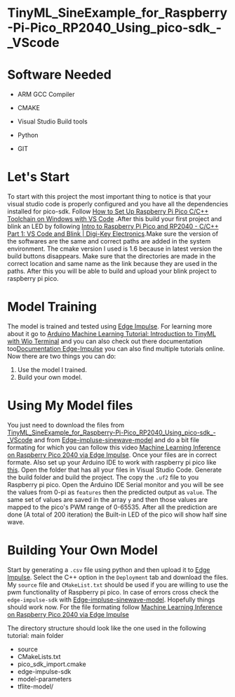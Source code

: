 # TinyML_SineExample_for_Raspberry-Pi-Pico_RP2040_Using_pico-sdk_-_VScode

# Software Needed 

* ARM GCC Compiler

* CMAKE

* Visual Studio Build tools

* Python

* GIT

# Let's Start

To start with this project the most important thing to notice is that your visual studio code is properly configured and you have all the 
dependencies installed for pico-sdk. Follow [How to Set Up Raspberry Pi Pico C/C++ Toolchain on Windows with VS Code](https://shawnhymel.com/2096/how-to-set-up-raspberry-pi-pico-c-c-toolchain-on-windows-with-vs-code/)
.After this build your first project and blink an LED by following [Intro to Raspberry Pi Pico and RP2040 - C/C++ Part 1: VS Code and Blink | Digi-Key Electronics](https://www.youtube.com/watch?v=B5rQSoOmR5w).Make sure the version of the softwares are the same and correct paths are added in the system environment. The cmake version I used is 1.6 because in latest version the build buttons disappears. Make sure that the directories are made in the correct location and same name as the link because they are used in the paths. 
After this you will be able to build and upload your blink project to raspberry pi pico.

# Model Training
The model is trained and tested using [Edge Impulse](https://edgeimpulse.com/). For learning more about it go to [Arduino Machine Learning Tutorial: Introduction to TinyML with Wio Terminal](https://www.youtube.com/watch?v=iCmlKyAp8eQ) and you can also check out there documentation too[Documentation Edge-Impulse](https://docs.edgeimpulse.com/docs/) you can also find multiple tutorials online.
Now there are two things you can do:
1. Use the model I trained.
2. Build your own model.
   
# Using My Model files
You just need to download the files from [TinyML_SineExample_for_Raspberry-Pi-Pico_RP2040_Using_pico-sdk_-_VScode](https://github.com/Shahkaar/TinyML_SineExample_for_RaspberryPiePico_RP2040_Using_pico-sdk_-_VScode) and from [Edge-impluse-sinewave-model](https://github.com/Shahkaar/Edge-impluse-sinewave-model) and do a bit file formating for which you can follow this video [Machine Learning Inference on Raspberry Pico 2040 via Edge Impulse](https://www.youtube.com/watch?v=BrRKcEQxrv4&t=744s). Once your files are in correct formate. Also set up your Arduino IDE to work with raspberry pi pico like [this](https://www.youtube.com/watch?v=IZKpCz6LEdg). Open the folder that has all your files in Visual Studio Code. Generate the build folder and build the project. The copy the `.uf2` file to you Raspberry pi pico. Open the Arduino IDE Serial monitor and you will be see the values from 0-pi as `features` then the predicted output as `value`. The same set of values are saved in the array `y` and then those values are mapped to the pico's PWM range of 0-65535.
After all the prediction are done (A total of 200 iteration) the Built-in LED of the pico will show half sine wave.

# Building Your Own Model
Start by generating a `.csv` file using python and then upload it to [Edge Impulse](https://edgeimpulse.com/). Select the C++ option in the `Deployment` tab and download the files. My `source` file and `CMakeList.txt` should be used if you are willing to use the pwm functionality of Raspberry pi pico. In case of errors cross check the `edge-impulse-sdk` with [Edge-impluse-sinewave-model](https://github.com/Shahkaar/Edge-impluse-sinewave-model). Hopefully things should work now. For the file formating follow [Machine Learning Inference on Raspberry Pico 2040 via Edge Impulse](https://www.youtube.com/watch?v=BrRKcEQxrv4&t=744s)

The directory structure should look like the one used in the following tutorial:
main folder
   * source
   * CMakeLists.txt
   * pico_sdk_import.cmake
   * edge-impulse-sdk
   * model-parameters
   * tflite-model/

